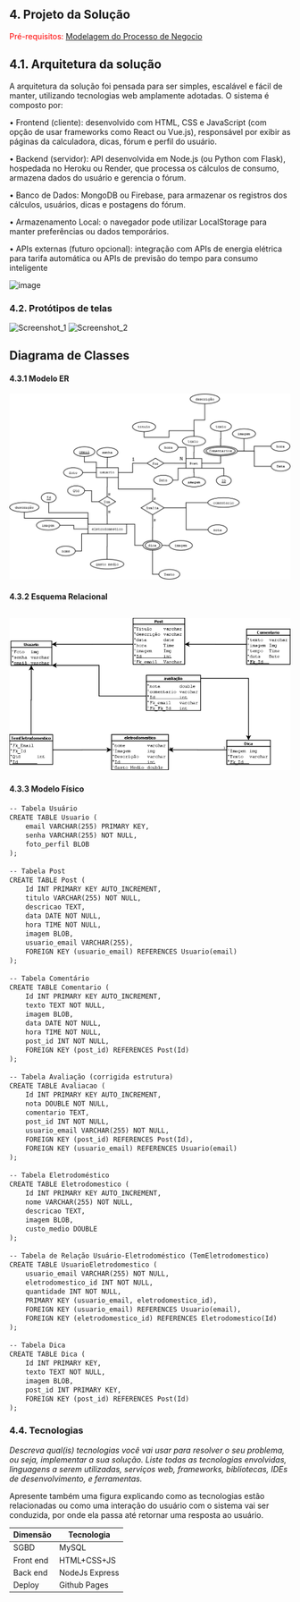 ## 4. Projeto da Solução

<span style="color:red">Pré-requisitos: <a href="03-Modelagem do Processo de Negocio.md"> Modelagem do Processo de Negocio</a></span>

## 4.1. Arquitetura da solução


A arquitetura da solução foi pensada para ser simples, escalável e fácil de manter, utilizando tecnologias web amplamente adotadas.
O sistema é composto por:

• Frontend (cliente): desenvolvido com HTML, CSS e JavaScript (com opção de usar frameworks como React ou Vue.js), responsável por exibir as páginas da calculadora, dicas, fórum e perfil do usuário.

• Backend (servidor): API desenvolvida em Node.js (ou Python com Flask), hospedada no Heroku ou Render, que processa os cálculos de consumo, armazena dados do usuário e gerencia o fórum.

• Banco de Dados: MongoDB ou Firebase, para armazenar os registros dos cálculos, usuários, dicas e postagens do fórum.

• Armazenamento Local: o navegador pode utilizar LocalStorage para manter preferências ou dados temporários.

• APIs externas (futuro opcional): integração com APIs de energia elétrica para tarifa automática ou APIs de previsão do tempo para consumo inteligente


 ![image](https://github.com/user-attachments/assets/4c78289b-d9b8-4adc-a8a5-b0a24a251ede)


### 4.2. Protótipos de telas


![Screenshot_1](https://github.com/user-attachments/assets/2479e3cd-d354-4fae-bf52-472b0d7d45cf)
![Screenshot_2](https://github.com/user-attachments/assets/c60b4821-a2ae-443d-a74e-03537e1d4d8f)






## Diagrama de Classes
#### 4.3.1 Modelo ER



![Exemplo de um ER](images/ER.png "Exemplo de Modelo Relacional.")

#### 4.3.2 Esquema Relacional


![Exemplo de um modelo relacional](images/Relação.png "Exemplo de Modelo Relacional.")
---


#### 4.3.3 Modelo Físico


```
-- Tabela Usuário
CREATE TABLE Usuario (
    email VARCHAR(255) PRIMARY KEY,
    senha VARCHAR(255) NOT NULL,     
    foto_perfil BLOB                
);

-- Tabela Post
CREATE TABLE Post (
    Id INT PRIMARY KEY AUTO_INCREMENT,
    titulo VARCHAR(255) NOT NULL,
    descricao TEXT,                
    data DATE NOT NULL,
    hora TIME NOT NULL,
    imagem BLOB,                   
    usuario_email VARCHAR(255),
    FOREIGN KEY (usuario_email) REFERENCES Usuario(email)
);

-- Tabela Comentário
CREATE TABLE Comentario (
    Id INT PRIMARY KEY AUTO_INCREMENT,
    texto TEXT NOT NULL,
    imagem BLOB,
    data DATE NOT NULL,
    hora TIME NOT NULL,
    post_id INT NOT NULL,
    FOREIGN KEY (post_id) REFERENCES Post(Id)
);

-- Tabela Avaliação (corrigida estrutura)
CREATE TABLE Avaliacao (
    Id INT PRIMARY KEY AUTO_INCREMENT,
    nota DOUBLE NOT NULL,
    comentario TEXT,
    post_id INT NOT NULL,
    usuario_email VARCHAR(255) NOT NULL,
    FOREIGN KEY (post_id) REFERENCES Post(Id),
    FOREIGN KEY (usuario_email) REFERENCES Usuario(email)
);

-- Tabela Eletrodoméstico 
CREATE TABLE Eletrodomestico (
    Id INT PRIMARY KEY AUTO_INCREMENT,
    nome VARCHAR(255) NOT NULL,
    descricao TEXT,
    imagem BLOB,
    custo_medio DOUBLE            
);

-- Tabela de Relação Usuário-Eletrodoméstico (TemEletrodomestico)
CREATE TABLE UsuarioEletrodomestico (
    usuario_email VARCHAR(255) NOT NULL,
    eletrodomestico_id INT NOT NULL,
    quantidade INT NOT NULL,
    PRIMARY KEY (usuario_email, eletrodomestico_id),
    FOREIGN KEY (usuario_email) REFERENCES Usuario(email),
    FOREIGN KEY (eletrodomestico_id) REFERENCES Eletrodomestico(Id)
);

-- Tabela Dica
CREATE TABLE Dica (
    Id INT PRIMARY KEY,
    texto TEXT NOT NULL,
    imagem BLOB,
    post_id INT PRIMARY KEY,
    FOREIGN KEY (post_id) REFERENCES Post(Id)
);

```

### 4.4. Tecnologias

_Descreva qual(is) tecnologias você vai usar para resolver o seu problema, ou seja, implementar a sua solução. Liste todas as tecnologias envolvidas, linguagens a serem utilizadas, serviços web, frameworks, bibliotecas, IDEs de desenvolvimento, e ferramentas._

Apresente também uma figura explicando como as tecnologias estão relacionadas ou como uma interação do usuário com o sistema vai ser conduzida, por onde ela passa até retornar uma resposta ao usuário.


| **Dimensão**   | **Tecnologia**  |
| ---            | ---             |
| SGBD           | MySQL           |
| Front end      | HTML+CSS+JS     |
| Back end       | NodeJs Express |
| Deploy         | Github Pages    |

